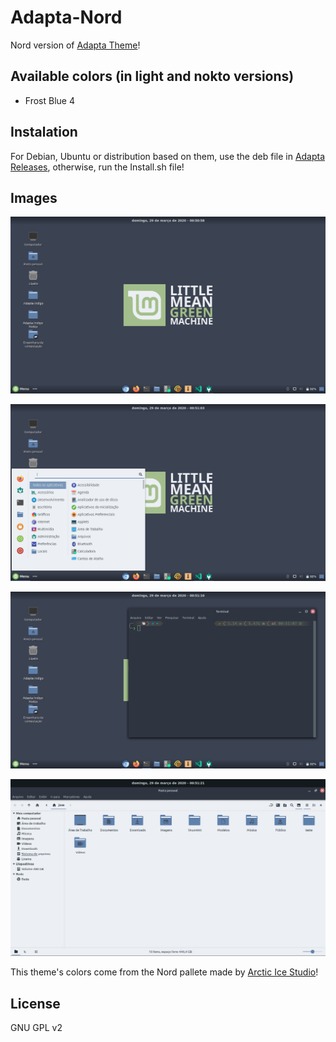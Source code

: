 # Adapta-Nord

Nord version of <a href="https://github.com/Joshaby/Adapta-Colorpack">Adapta Theme</a>!

## Available colors (in light and nokto versions)

 - Frost Blue 4

## Instalation

For Debian, Ubuntu or distribution based on them, use the deb file in <a href="https://github.com/Joshaby/Adapta-Nord/releases">Adapta Releases</a>, otherwise, run the Install.sh file!

## Images

![image](Images/image.png)

![image](Images/image1.png)

![image](Images/image2.png)

![image](Images/image3.png)

This theme's colors come from the Nord pallete made by <a href="https://github.com/arcticicestudio/nord">Arctic Ice Studio</a>!

## License

GNU GPL v2
